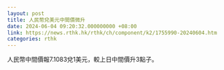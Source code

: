 ```yaml
---
layout: post
title: 人民幣兌美元中間價微升
date: 2024-06-04 09:20:32.000000000 +08:00
link: https://news.rthk.hk/rthk/ch/component/k2/1755990-20240604.htm
categories: rthk
---
```


人民幣中間價報7.1083兌1美元，較上日中間價升3點子。
